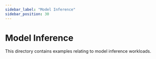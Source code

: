```yaml
---
sidebar_label: "Model Inference"
sidebar_position: 30
---
```

# Model Inference

This directory contains examples relating to model inference workloads.
